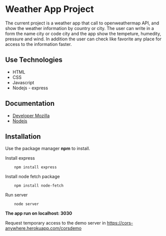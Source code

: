 # Weather App Project

The current project is a weather app that call to openweathermap API, and show the weather information by country or city. The user can write in a form the name city  or code city and the app show the tempeture, humedity, pressure and wind. In addition the user can check like favorite any place for access to the information faster.

## Use Technologies

* HTML
* CSS
* Javascript
* Nodejs - express

## Documentation

* [Developer Mozilla](https://developer.mozilla.org/es/docs/Web)
* [Nodejs](https://nodejs.org/es/docs/)

## Installation

Use the package manager **npm** to install.

Install express
```
    npm install express
```
Install node fetch package

```
    npm install node-fetch
```

Run server

```
    node server
```

**The app run on localhost: 3030**

Request temporary access to the demo server in https://cors-anywhere.herokuapp.com/corsdemo


